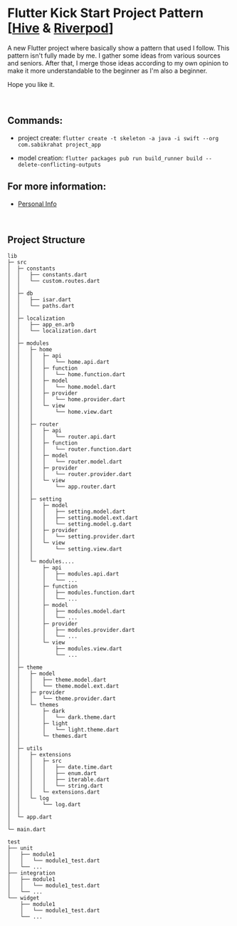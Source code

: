# Flutter Kick Start Project Pattern [[Hive](https://docs.hivedb.dev/) & [Riverpod](https://riverpod.dev/)]

A new Flutter project where basically show a pattern that used I follow. This pattern isn't fully made by me. I gather some ideas from various sources and seniors. After that, I merge those ideas according to my own opinion to make it more understandable to the beginner as I'm also a beginner.

Hope you like it.

<br>

## Commands:

- project create: ```flutter create -t skeleton -a java -i swift --org com.sabikrahat project_app```

- model creation: ```flutter packages pub run build_runner build --delete-conflicting-outputs```

## For more information:
- [Personal Info](https://rahat.algoramming.com/)

<br>

## Project Structure
```
lib
├─ src
│  ├─ constants
│  │   ├── constants.dart
│  │   └── custom.routes.dart
│  │
│  ├─ db
│  │   ├── isar.dart
│  │   └── paths.dart
│  │ 
│  ├─ localization
│  │   ├── app_en.arb
│  │   └── localization.dart
│  │ 
│  ├─ modules
│  │   ├─ home
│  │   │   ├─ api
│  │   │   │   └── home.api.dart
│  │   │   ├─ function
│  │   │   │   └── home.function.dart
│  │   │   ├─ model
│  │   │   │   └── home.model.dart
│  │   │   ├─ provider
│  │   │   │   └── home.provider.dart
│  │   │   └─ view
│  │   │       └── home.view.dart
│  │   │
│  │   ├─ router
│  │   │   ├─ api
│  │   │   │   └── router.api.dart
│  │   │   ├─ function
│  │   │   │   └── router.function.dart
│  │   │   ├─ model
│  │   │   │   └── router.model.dart
│  │   │   ├─ provider
│  │   │   │   └── router.provider.dart
│  │   │   └─ view
│  │   │       └── app.router.dart
│  │   │
│  │   ├─ setting
│  │   │   ├─ model
│  │   │   │   ├── setting.model.dart
│  │   │   │   ├── setting.model.ext.dart
│  │   │   │   └── setting.model.g.dart
│  │   │   ├─ provider
│  │   │   │   └── setting.provider.dart
│  │   │   └─ view
│  │   │       └── setting.view.dart
│  │   │
│  │   └─ modules....
│  │       ├─ api
│  │       │   ├── modules.api.dart
│  │       │   └── ...
│  │       ├─ function
│  │       │   ├── modules.function.dart
│  │       │   └── ...
│  │       ├─ model
│  │       │   ├── modules.model.dart
│  │       │   └── ...
│  │       ├─ provider
│  │       │   ├── modules.provider.dart
│  │       │   └── ...
│  │       └─ view
│  │           ├── modules.view.dart
│  │           └── ...
│  │ 
│  ├─ theme
│  │   ├─ model
│  │   │   ├── theme.model.dart
│  │   │   └── theme.model.ext.dart
│  │   ├─ provider
│  │   │   └── theme.provider.dart
│  │   └─ themes
│  │       ├─ dark
│  │       │   └── dark.theme.dart
│  │       ├─ light
│  │       │   └── light.theme.dart
│  │       └─ themes.dart
│  │ 
│  ├─ utils
│  │   ├─ extensions
│  │   │   ├─ src
│  │   │   │   ├── date.time.dart
│  │   │   │   ├── enum.dart
│  │   │   │   ├── iterable.dart
│  │   │   │   └── string.dart
│  │   │   └─ extensions.dart
│  │   └─ log
│  │       └── log.dart
│  │ 
│  └─ app.dart
│  
└─ main.dart

test
├── unit
│   ├── module1
│   │   └── module1_test.dart
│   └── ...
├── integration
│   ├── module1
│   │   └── module1_test.dart
│   └── ...
└── widget
    ├── module1
    │   └── module1_test.dart
    └── ...

```
